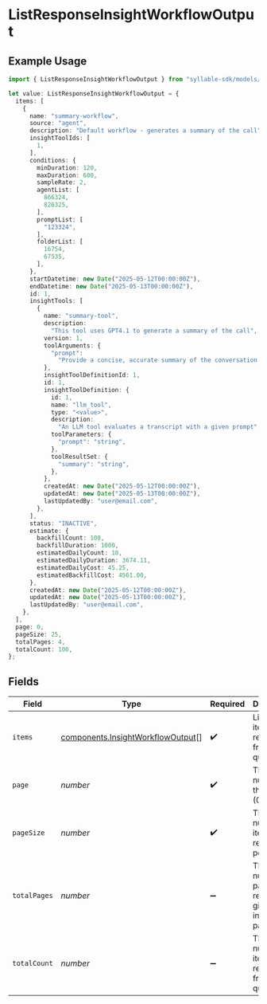 # ListResponseInsightWorkflowOutput

## Example Usage

```typescript
import { ListResponseInsightWorkflowOutput } from "syllable-sdk/models/components";

let value: ListResponseInsightWorkflowOutput = {
  items: [
    {
      name: "summary-workflow",
      source: "agent",
      description: "Default workflow - generates a summary of the call",
      insightToolIds: [
        1,
      ],
      conditions: {
        minDuration: 120,
        maxDuration: 600,
        sampleRate: 2,
        agentList: [
          866324,
          826325,
        ],
        promptList: [
          "123324",
        ],
        folderList: [
          16754,
          67535,
        ],
      },
      startDatetime: new Date("2025-05-12T00:00:00Z"),
      endDatetime: new Date("2025-05-13T00:00:00Z"),
      id: 1,
      insightTools: [
        {
          name: "summary-tool",
          description:
            "This tool uses GPT4.1 to generate a summary of the call",
          version: 1,
          toolArguments: {
            "prompt":
              "Provide a concise, accurate summary of the conversation's key points, focusing on the user's goal and how the agent responded",
          },
          insightToolDefinitionId: 1,
          id: 1,
          insightToolDefinition: {
            id: 1,
            name: "llm_tool",
            type: "<value>",
            description:
              "An LLM tool evaluates a transcript with a given prompt",
            toolParameters: {
              "prompt": "string",
            },
            toolResultSet: {
              "summary": "string",
            },
          },
          createdAt: new Date("2025-05-12T00:00:00Z"),
          updatedAt: new Date("2025-05-13T00:00:00Z"),
          lastUpdatedBy: "user@email.com",
        },
      ],
      status: "INACTIVE",
      estimate: {
        backfillCount: 100,
        backfillDuration: 1000,
        estimatedDailyCount: 10,
        estimatedDailyDuration: 3674.11,
        estimatedDailyCost: 45.25,
        estimatedBackfillCost: 4561.00,
      },
      createdAt: new Date("2025-05-12T00:00:00Z"),
      updatedAt: new Date("2025-05-13T00:00:00Z"),
      lastUpdatedBy: "user@email.com",
    },
  ],
  page: 0,
  pageSize: 25,
  totalPages: 4,
  totalCount: 100,
};
```

## Fields

| Field                                                                                  | Type                                                                                   | Required                                                                               | Description                                                                            | Example                                                                                |
| -------------------------------------------------------------------------------------- | -------------------------------------------------------------------------------------- | -------------------------------------------------------------------------------------- | -------------------------------------------------------------------------------------- | -------------------------------------------------------------------------------------- |
| `items`                                                                                | [components.InsightWorkflowOutput](../../models/components/insightworkflowoutput.md)[] | :heavy_check_mark:                                                                     | List of items returned from the query                                                  |                                                                                        |
| `page`                                                                                 | *number*                                                                               | :heavy_check_mark:                                                                     | The page number of the results (0-based)                                               | 0                                                                                      |
| `pageSize`                                                                             | *number*                                                                               | :heavy_check_mark:                                                                     | The number of items returned per page                                                  | 25                                                                                     |
| `totalPages`                                                                           | *number*                                                                               | :heavy_minus_sign:                                                                     | The total number of pages of results given the indicated page size                     | 4                                                                                      |
| `totalCount`                                                                           | *number*                                                                               | :heavy_minus_sign:                                                                     | The total number of items returned from the query                                      | 100                                                                                    |